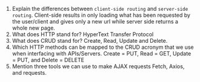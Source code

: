 1.  Explain the differences between `client-side routing` and `server-side routing`.
    Client-side results in only loading what has been requested by the user/client and gives only a new url while server side returns a whole new page.
1.  What does HTTP stand for?
    HyperText Transfer Protocol
1.  What does CRUD stand for?
    Create, Read, Update and Delete.
1.  Which HTTP methods can be mapped to the CRUD acronym that we use when interfacing with APIs/Servers.
    Create = PUT, Read = GET, Update = PUT, and Delete = DELETE
1.  Mention three tools we can use to make AJAX requests
    Fetch, Axios, and requests.
